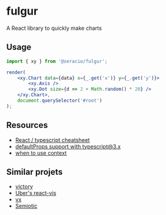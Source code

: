 # fulgur

A React library to quickly make charts

## Usage

```jsx
import { xy } from '@seracio/fulgur';

render(
    <xy.Chart data={data} x={_.get('x')} y={_.get('y')}>
        <xy.Axis />
        <xy.Dot size={d => 2 + Math.random() * 20} />
    </xy.Chart>,
    document.querySelector('#root')
);
```

## Resources

-   [React / typescript cheatsheet](https://github.com/sw-yx/react-typescript-cheatsheet)
-   [defaultProps support with typescript@3.x](https://blogs.msdn.microsoft.com/typescript/2018/07/30/announcing-typescript-3-0/#default-props-support)
-   [when to use context](https://reactjs.org/docs/context.html#when-to-use-context)

## Similar projets

-   [victory](https://github.com/FormidableLabs/victory)
-   [Uber's react-vis](https://github.com/uber/react-vis)
-   [vx](https://github.com/hshoff/vx)
-   [Semiotic](https://emeeks.github.io/semiotic/#/)
